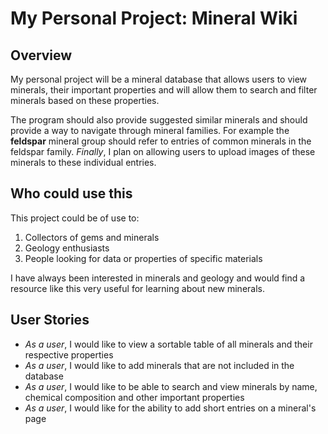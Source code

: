 # My Personal Project: Mineral Wiki

## Overview

My personal project will be a mineral database that allows users to view minerals, their
important properties and will allow them to search and filter minerals based on these
properties. 


The program should also provide suggested similar minerals and should provide a way to 
navigate through mineral families. For example the **feldspar** mineral group should refer to entries
of common minerals in the feldspar family. *Finally*, I plan on allowing users to upload images of 
these minerals to these individual entries. 

## Who could use this

This project could be of use to:

1. Collectors of gems and minerals
2. Geology enthusiasts
3. People looking for data or properties of specific materials

I have always been interested in minerals and geology and would find a resource
like this very useful for learning about new minerals. 

## User Stories

- *As a user*, I would like to view a sortable table of all minerals and their respective properties
- *As a user*, I would like to add minerals that are not included in the database
- *As a user*, I would like to be able to search and view minerals by name, chemical composition and other important properties
- *As a user*, I would like for the ability to add short entries on a mineral's page
<!--- *As a user*, I would like to view images of these minerals and upload my own --->

